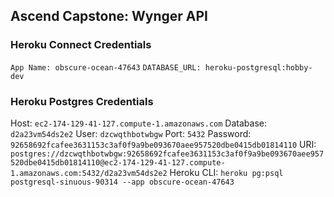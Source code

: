 ## Ascend Capstone: Wynger API

### Heroku Connect Credentials
`App Name: obscure-ocean-47643`
`DATABASE_URL: heroku-postgresql:hobby-dev`

### Heroku Postgres Credentials
Host: `ec2-174-129-41-127.compute-1.amazonaws.com`
Database: `d2a23vm54ds2e2`
User: `dzcwqthbotwbgw`
Port: `5432`
Password: `92658692fcafee3631153c3af0f9a9be093670aee957520dbe0415db01814110`
URI: `postgres://dzcwqthbotwbgw:92658692fcafee3631153c3af0f9a9be093670aee957520dbe0415db01814110@ec2-174-129-41-127.compute-1.amazonaws.com:5432/d2a23vm54ds2e2`
Heroku CLI: `heroku pg:psql postgresql-sinuous-90314 --app obscure-ocean-47643`
